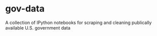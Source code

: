 # gov-data
A collection of IPython notebooks for scraping and cleaning publically available U.S. government data
